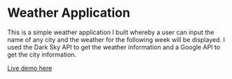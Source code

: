 <h1>Weather Application</h1>
This is a simple weather application I built whereby a user can input the name of any city and the weather for the following week will be displayed.
I used the Dark Sky API to get the weather information and a Google API to get the city information.
<p/>
<a href="https://blitonjua.github.io/weather_app/">Live demo here</a>
